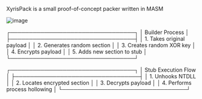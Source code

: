 XyrisPack is a small proof-of-concept packer written in MASM 

![image](https://github.com/user-attachments/assets/05290976-0b22-4f07-babb-90ff1608f49f)

┌─────────────────────────────────┐
│ Builder Process                 │
├─────────────────────────────────┤
│ 1. Takes original payload       │
│ 2. Generates random section     │
│ 3. Creates random XOR key       │
│ 4. Encrypts payload             │
│ 5. Adds new section to stub     │
└─────────────────────────────────┘

┌─────────────────────────────────┐
│ Stub Execution Flow             │
├─────────────────────────────────┤
│ 1. Unhooks NTDLL                │
│ 2. Locates encrypted section    │
│ 3. Decrypts payload             │
│ 4. Performs process hollowing   │
└─────────────────────────────────┘

